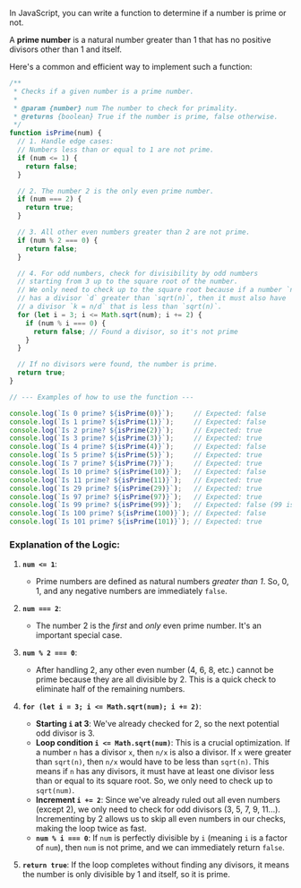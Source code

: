 In JavaScript, you can write a function to determine if a number is prime or not.

A **prime number** is a natural number greater than 1 that has no positive divisors other than 1 and itself.

Here's a common and efficient way to implement such a function:

```javascript
/**
 * Checks if a given number is a prime number.
 *
 * @param {number} num The number to check for primality.
 * @returns {boolean} True if the number is prime, false otherwise.
 */
function isPrime(num) {
  // 1. Handle edge cases:
  // Numbers less than or equal to 1 are not prime.
  if (num <= 1) {
    return false;
  }

  // 2. The number 2 is the only even prime number.
  if (num === 2) {
    return true;
  }

  // 3. All other even numbers greater than 2 are not prime.
  if (num % 2 === 0) {
    return false;
  }

  // 4. For odd numbers, check for divisibility by odd numbers
  // starting from 3 up to the square root of the number.
  // We only need to check up to the square root because if a number `n`
  // has a divisor `d` greater than `sqrt(n)`, then it must also have
  // a divisor `k = n/d` that is less than `sqrt(n)`.
  for (let i = 3; i <= Math.sqrt(num); i += 2) {
    if (num % i === 0) {
      return false; // Found a divisor, so it's not prime
    }
  }

  // If no divisors were found, the number is prime.
  return true;
}

// --- Examples of how to use the function ---

console.log(`Is 0 prime? ${isPrime(0)}`);     // Expected: false
console.log(`Is 1 prime? ${isPrime(1)}`);     // Expected: false
console.log(`Is 2 prime? ${isPrime(2)}`);     // Expected: true
console.log(`Is 3 prime? ${isPrime(3)}`);     // Expected: true
console.log(`Is 4 prime? ${isPrime(4)}`);     // Expected: false
console.log(`Is 5 prime? ${isPrime(5)}`);     // Expected: true
console.log(`Is 7 prime? ${isPrime(7)}`);     // Expected: true
console.log(`Is 10 prime? ${isPrime(10)}`);   // Expected: false
console.log(`Is 11 prime? ${isPrime(11)}`);   // Expected: true
console.log(`Is 29 prime? ${isPrime(29)}`);   // Expected: true
console.log(`Is 97 prime? ${isPrime(97)}`);   // Expected: true
console.log(`Is 99 prime? ${isPrime(99)}`);   // Expected: false (99 is divisible by 3, 9, 11, 33)
console.log(`Is 100 prime? ${isPrime(100)}`); // Expected: false
console.log(`Is 101 prime? ${isPrime(101)}`); // Expected: true
```

### Explanation of the Logic:

1.  **`num <= 1`**:
    *   Prime numbers are defined as natural numbers *greater than 1*. So, 0, 1, and any negative numbers are immediately `false`.

2.  **`num === 2`**:
    *   The number 2 is the *first* and *only* even prime number. It's an important special case.

3.  **`num % 2 === 0`**:
    *   After handling 2, any other even number (4, 6, 8, etc.) cannot be prime because they are all divisible by 2. This is a quick check to eliminate half of the remaining numbers.

4.  **`for (let i = 3; i <= Math.sqrt(num); i += 2)`**:
    *   **Starting `i` at 3**: We've already checked for 2, so the next potential odd divisor is 3.
    *   **Loop condition `i <= Math.sqrt(num)`**: This is a crucial optimization. If a number `n` has a divisor `x`, then `n/x` is also a divisor. If `x` were greater than `sqrt(n)`, then `n/x` would have to be less than `sqrt(n)`. This means if `n` has any divisors, it must have at least one divisor less than or equal to its square root. So, we only need to check up to `sqrt(num)`.
    *   **Increment `i += 2`**: Since we've already ruled out all even numbers (except 2), we only need to check for odd divisors (3, 5, 7, 9, 11...). Incrementing by 2 allows us to skip all even numbers in our checks, making the loop twice as fast.
    *   **`num % i === 0`**: If `num` is perfectly divisible by `i` (meaning `i` is a factor of `num`), then `num` is not prime, and we can immediately return `false`.

5.  **`return true`**: If the loop completes without finding any divisors, it means the number is only divisible by 1 and itself, so it is prime.